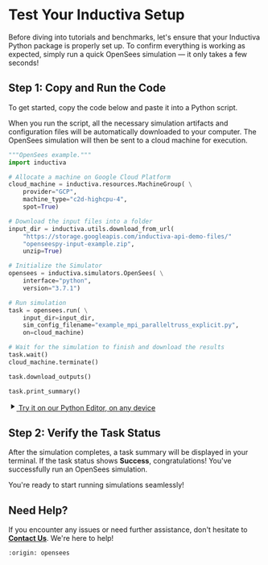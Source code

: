 # Test Your Inductiva Setup
Before diving into tutorials and benchmarks, let's ensure that your Inductiva Python package is properly set up. To confirm everything is working as expected, simply run a quick OpenSees simulation — it only takes a few seconds!

## Step 1: Copy and Run the Code
To get started, copy the code below and paste it into a Python script.

When you run the script, all the necessary simulation artifacts and configuration files will be automatically downloaded to your computer. The OpenSees simulation will then be sent to a cloud machine for execution.

```python
"""OpenSees example."""
import inductiva

# Allocate a machine on Google Cloud Platform
cloud_machine = inductiva.resources.MachineGroup( \
    provider="GCP",
    machine_type="c2d-highcpu-4",
    spot=True)

# Download the input files into a folder
input_dir = inductiva.utils.download_from_url(
    "https://storage.googleapis.com/inductiva-api-demo-files/"
    "openseespy-input-example.zip",
    unzip=True)

# Initialize the Simulator
opensees = inductiva.simulators.OpenSees( \
    interface="python",
    version="3.7.1")

# Run simulation
task = opensees.run( \
    input_dir=input_dir,
    sim_config_filename="example_mpi_paralleltruss_explicit.py",
    on=cloud_machine)

# Wait for the simulation to finish and download the results
task.wait()
cloud_machine.terminate()

task.download_outputs()

task.print_summary()
```

<a href="https://console-dev.inductiva.ai/editor?simulator_name=opensees" class="try-playground-button" target="_blank">
  <svg class="icon" xmlns="http://www.w3.org/2000/svg" width="16" height="16" viewBox="0 0 24 24" fill="currentColor">
    <path d="M8 5v14l11-7z"/>
  </svg>
  Try it on our Python Editor, on any device
</a>

## Step 2: Verify the Task Status
After the simulation completes, a task summary will be displayed in your terminal. If the task status shows **Success**, congratulations! You've successfully run an OpenSees simulation.

You're ready to start running simulations seamlessly!

## Need Help?
If you encounter any issues or need further assistance, don't hesitate to [**Contact Us**](mailto:support@inductiva.ai). We're here to help!

```{banner_small}
:origin: opensees
```
